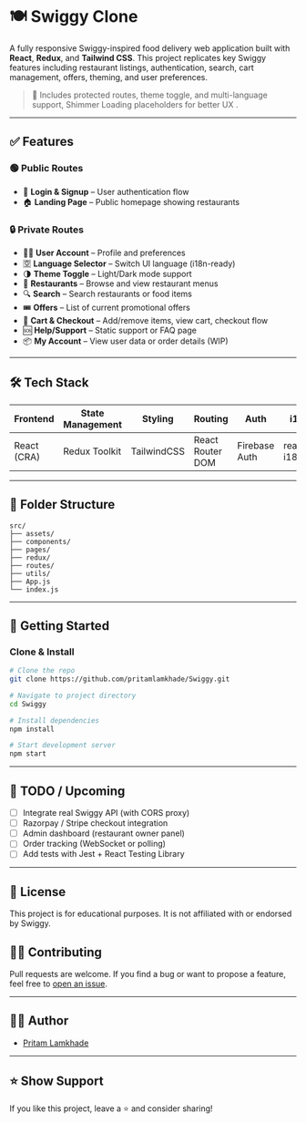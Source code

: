 # 🍽️ Swiggy Clone

A fully responsive Swiggy-inspired food delivery web application built with **React**, **Redux**, and **Tailwind CSS**. This project replicates key Swiggy features including restaurant listings, authentication, search, cart management, offers, theming, and user preferences.

> 🔐 Includes protected routes, theme toggle, and multi-language support, Shimmer Loading placeholders for better UX .

---

## ✅ Features

### 🟢 Public Routes

- 👤 **Login & Signup** – User authentication flow
- 🏠 **Landing Page** – Public homepage showing restaurants

### 🔒 Private Routes

- 🧑‍💼 **User Account** – Profile and preferences
- 🈳 **Language Selector** – Switch UI language (i18n-ready)
- 🌗 **Theme Toggle** – Light/Dark mode support
- 🍴 **Restaurants** – Browse and view restaurant menus
- 🔍 **Search** – Search restaurants or food items
- 🎟️ **Offers** – List of current promotional offers
- 🛒 **Cart & Checkout** – Add/remove items, view cart, checkout flow
- 🆘 **Help/Support** – Static support or FAQ page
- 📦 **My Account** – View user data or order details (WIP)

---

## 🛠️ Tech Stack

| Frontend    | State Management | Styling     | Routing          | Auth          | i18n          | Other Tools        |
| ----------- | ---------------- | ----------- | ---------------- | ------------- | ------------- | ------------------ |
| React (CRA) | Redux Toolkit    | TailwindCSS | React Router DOM | Firebase Auth | react-i18next | Axios, React Icons |

---

## 📁 Folder Structure

```
src/
├── assets/
├── components/
├── pages/
├── redux/
├── routes/
├── utils/
├── App.js
└── index.js
```

---

## 🚀 Getting Started

### Clone & Install

```bash
# Clone the repo
git clone https://github.com/pritamlamkhade/Swiggy.git

# Navigate to project directory
cd Swiggy

# Install dependencies
npm install

# Start development server
npm start
```

---

## 📌 TODO / Upcoming

- [ ] Integrate real Swiggy API (with CORS proxy)
- [ ] Razorpay / Stripe checkout integration
- [ ] Admin dashboard (restaurant owner panel)
- [ ] Order tracking (WebSocket or polling)
- [ ] Add tests with Jest + React Testing Library

---

## 📄 License

This project is for educational purposes. It is not affiliated with or endorsed by Swiggy.

## 🙋‍♂️ Contributing

Pull requests are welcome. If you find a bug or want to propose a feature, feel free to [open an issue](https://github.com/pritamlamkhade/Swiggy/issues).

---

## 👨‍💻 Author

- [Pritam Lamkhade](https://www.linkedin.com/in/pritamlamkhade/)

---

## ⭐️ Show Support

If you like this project, leave a ⭐️ and consider sharing!
